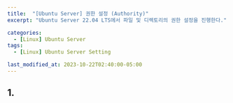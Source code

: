 ```yaml
---
title:  "[Ubuntu Server] 권한 설정 (Authority)"
excerpt: "Ubuntu Server 22.04 LTS에서 파일 및 디렉토리의 권한 설정을 진행한다."

categories:
  - [Linux] Ubuntu Server
tags:
  - [Linux] Ubuntu Server Setting

last_modified_at: 2023-10-22T02:40:00-05:00
---
```


## 1.

```

```
